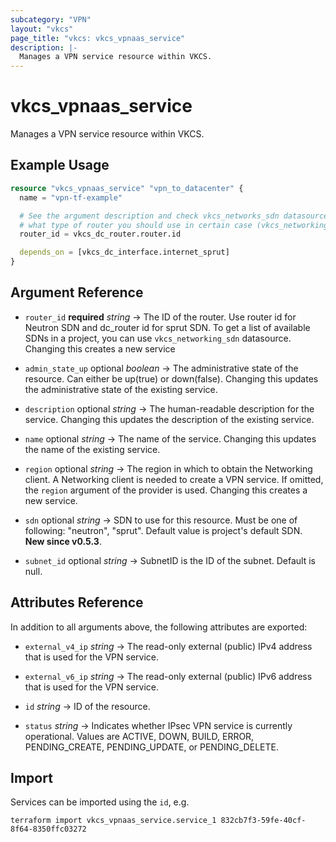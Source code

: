 ```yaml
---
subcategory: "VPN"
layout: "vkcs"
page_title: "vkcs: vkcs_vpnaas_service"
description: |-
  Manages a VPN service resource within VKCS.
---
```


# vkcs_vpnaas_service

Manages a VPN service resource within VKCS.

## Example Usage
```terraform
resource "vkcs_vpnaas_service" "vpn_to_datacenter" {
  name = "vpn-tf-example"

  # See the argument description and check vkcs_networks_sdn datasource output to figure out
  # what type of router you should use in certain case (vkcs_networking_router or vkcs_dc_router)
  router_id = vkcs_dc_router.router.id

  depends_on = [vkcs_dc_interface.internet_sprut]
}
```
## Argument Reference
- `router_id` **required** *string* &rarr;  The ID of the router. Use router id for Neutron SDN and dc_router id for sprut SDN. To get a list of available SDNs in a project, you can use `vkcs_networking_sdn` datasource. Changing this creates a new service

- `admin_state_up` optional *boolean* &rarr;  The administrative state of the resource. Can either be up(true) or down(false). Changing this updates the administrative state of the existing service.

- `description` optional *string* &rarr;  The human-readable description for the service. Changing this updates the description of the existing service.

- `name` optional *string* &rarr;  The name of the service. Changing this updates the name of the existing service.

- `region` optional *string* &rarr;  The region in which to obtain the Networking client. A Networking client is needed to create a VPN service. If omitted, the `region` argument of the provider is used. Changing this creates a new service.

- `sdn` optional *string* &rarr;  SDN to use for this resource. Must be one of following: "neutron", "sprut". Default value is project's default SDN.<br>**New since v0.5.3**.

- `subnet_id` optional *string* &rarr;  SubnetID is the ID of the subnet. Default is null.


## Attributes Reference
In addition to all arguments above, the following attributes are exported:
- `external_v4_ip` *string* &rarr;  The read-only external (public) IPv4 address that is used for the VPN service.

- `external_v6_ip` *string* &rarr;  The read-only external (public) IPv6 address that is used for the VPN service.

- `id` *string* &rarr;  ID of the resource.

- `status` *string* &rarr;  Indicates whether IPsec VPN service is currently operational. Values are ACTIVE, DOWN, BUILD, ERROR, PENDING_CREATE, PENDING_UPDATE, or PENDING_DELETE.



## Import

Services can be imported using the `id`, e.g.

```shell
terraform import vkcs_vpnaas_service.service_1 832cb7f3-59fe-40cf-8f64-8350ffc03272
```
